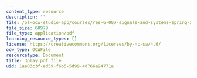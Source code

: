 ```yaml
---
content_type: resource
description: ''
file: /ol-ocw-studio-app/courses/res-6-007-signals-and-systems-spring-2011/1aa03c3fed59f6b55d994d766a94771a_P5Ce9tbK86M.pdf
file_size: 60979
file_type: application/pdf
learning_resource_types: []
license: https://creativecommons.org/licenses/by-nc-sa/4.0/
ocw_type: OCWFile
resourcetype: Document
title: 3play pdf file
uid: 1aa03c3f-ed59-f6b5-5d99-4d766a94771a
---
```

